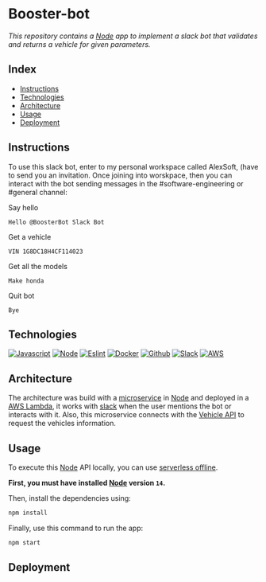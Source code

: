 # Booster-bot

_This repository contains a [Node](https://nodejs.org) app to implement a slack bot that validates and returns a vehicle for given parameters._

## Index

* [Instructions](#instructions)
* [Technologies](#technologies)
* [Architecture](#architecture)
* [Usage](#usage)
* [Deployment](#deployment)

## Instructions

To use this slack bot, enter to my personal workspace called AlexSoft, (have to send you an invitation. Once joining into worskpace, then you can interact with the bot sending messages in the #software-engineering or #general channel:

Say hello

```
Hello @BoosterBot Slack Bot
```

Get a vehicle

```
VIN 1G8DC18H4CF114023
```

Get all the models

```
Make honda 
```

Quit bot

```
Bye
```

## Technologies

[![Javascript](https://img.shields.io/badge/JavaScript-F7DF1E?logo=javascript&logoColor=black)](https://www.javascript.com)
[![Node](https://img.shields.io/badge/Node.js-43853D?logo=node.js&logoColor=white)](https://nodejs.org)
[![Eslint](https://img.shields.io/badge/ESLint-4B3263?logo=eslint&logoColor=white)](https://eslint.org)
[![Docker](https://img.shields.io/badge/docker-%230db7ed.svg?logo=docker&logoColor=white)](https://www.docker.com)
[![Github](https://img.shields.io/badge/github-%23121011.svg?logo=github&logoColor=white)](https://github.com)
[![Slack](https://img.shields.io/badge/Slack-4A154B?logo=slack&logoColor=white)](https://slack.com)
[![AWS](https://img.shields.io/badge/Amazon_AWS-%23FF9900?logo=amazon-aws&logoColor=white)](https://aws.amazon.com)

## Architecture

The architecture was build with a [microservice](https://microservices.io) in [Node](https://nodejs.org) and deployed in a [AWS Lambda](https://aws.amazon.com/lambda/), it works with [slack](https://slack.com) when the user mentions the bot or interacts with it. Also, this microservice connects with the [Vehicle API](https://vpic.nhtsa.dot.gov/api/Home) to request the vehicles information.

## Usage

To execute this [Node](https://nodejs.org) API locally, you can use [serverless offline](https://www.serverless.com/plugins/serverless-offline).

**First, you must have installed [Node](https://nodejs.org/es/) version `14`.**

Then, install the dependencies using:

```bash
npm install
```

Finally, use this command to run the app:

```bash
npm start
```

## Deployment
